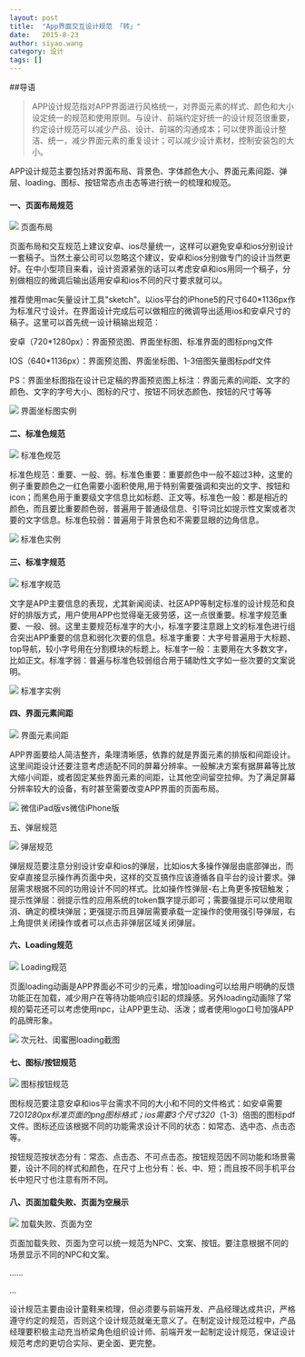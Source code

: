 ```yaml
---
layout: post
title:  "App界面交互设计规范 「转」"
date:   2015-8-23
author: siyao.wang
category: 设计
tags: []
---
```


##导语

<blockquote>APP设计规范指对APP界面进行风格统一，对界面元素的样式、颜色和大小设定统一的规范和使用原则。与设计、前端约定好统一的设计规范很重要，约定设计规范可以减少产品、设计、前端的沟通成本；可以使界面设计整洁、统一，减少界面元素的重复设计；可以减少设计素材，控制安装包的大小。</blockquote>


APP设计规范主要包括对界面布局、背景色、字体颜色大小、界面元素间距、弹层、loading、图标、按钮常态点击态等进行统一的梳理和规范。


#### 一、页面布局规范

![](http://upload-images.jianshu.io/upload_images/244174-681062d1a410283b.png?imageMogr2/auto-orient/strip%7CimageView2/2/w/1240)
页面布局

页面布局和交互规范上建议安卓、ios尽量统一，这样可以避免安卓和ios分别设计一套稿子。当然土豪公司可以忽略这个建议，安卓和ios分别做专门的设计当然更好。在中小型项目来看，设计资源紧张的话可以考虑安卓和ios用同一个稿子，分别做相应的微调后输出适用安卓和ios不同的尺寸要求就可以。

推荐使用mac矢量设计工具"sketch"。以ios平台的iPhone5的尺寸640*1136px作为标准尺寸设计。在界面设计完成后可以做相应的微调导出适用ios和安卓尺寸的稿子。这里可以首先统一设计稿输出规范：

安卓（720*1280px）：界面预览图、界面坐标图、标准界面的图标png文件

IOS（640*1136px）：界面预览图、界面坐标图、1-3倍图矢量图标pdf文件

PS：界面坐标图指在设计已定稿的界面预览图上标注：界面元素的间距、文字的颜色、文字的字号大小、图标的尺寸、按钮不同状态颜色、按钮的尺寸等等


![](http://upload-images.jianshu.io/upload_images/244174-6a9f0032dce8c8af.png?imageMogr2/auto-orient/strip%7CimageView2/2/w/1240)
界面坐标图实例

#### 二、标准色规范

![](http://upload-images.jianshu.io/upload_images/244174-dd76e93c198cce22.png?imageMogr2/auto-orient/strip%7CimageView2/2/w/1240)
标准色规范

标准色规范：重要、一般、弱。标准色重要：重要颜色中一般不超过3种，这里的例子重要颜色之一红色需要小面积使用,用于特别需要强调和突出的文字、按钮和icon；而黑色用于重要级文字信息比如标题、正文等。标准色一般：都是相近的颜色，而且要比重要颜色弱，普遍用于普通级信息、引导词比如提示性文案或者次要的文字信息。标准色较弱：普遍用于背景色和不需要显眼的边角信息。


![](http://upload-images.jianshu.io/upload_images/244174-64832b9214e30e9c.png?imageMogr2/auto-orient/strip%7CimageView2/2/w/1240)
标准色实例

#### 三、标准字规范

![](http://upload-images.jianshu.io/upload_images/244174-53a10bf40b54e19b.png?imageMogr2/auto-orient/strip%7CimageView2/2/w/1240)
标准字规范

文字是APP主要信息的表现，尤其新闻阅读、社区APP等制定标准的设计规范和良好的排版方式，用户使用APP也觉得毫无疲劳感，这一点很重要。标准字规范重要、一般、弱。这里主要规范标准字的大小，标准字要注意跟上文的标准色进行组合突出APP重要的信息和弱化次要的信息。标准字重要：大字号普遍用于大标题、top导航，较小字号用在分割模块的标题上。标准字一般：主要用在大多数文字，比如正文。标准字弱：普遍与标准色较弱组合用于辅助性文字如一些次要的文案说明。


![](http://upload-images.jianshu.io/upload_images/244174-5b6ff350de69686e.png?imageMogr2/auto-orient/strip%7CimageView2/2/w/1240)
标准字实例

#### 四、界面元素间距

![](http://upload-images.jianshu.io/upload_images/244174-4fe880e3fc14accb.png?imageMogr2/auto-orient/strip%7CimageView2/2/w/1240)
界面元素间距

APP界面要给人简洁整齐，条理清晰感，依靠的就是界面元素的排版和间距设计。这里间距设计还要注意考虑适配不同的屏幕分辨率。一般解决方案有据屏幕等比放大缩小间距，或者固定某些界面元素的间距，让其他空间留空拉伸。为了满足屏幕分辨率较大的设备，有时甚至需要改变APP界面的页面布局。


![](http://upload-images.jianshu.io/upload_images/244174-4af7348becd31f74.png?imageMogr2/auto-orient/strip%7CimageView2/2/w/1240)
微信iPad版vs微信iPhone版

五、弹层规范


![](http://upload-images.jianshu.io/upload_images/244174-5ac66478727d585e.png?imageMogr2/auto-orient/strip%7CimageView2/2/w/1240)
弹层规范

弹层规范要注意分别设计安卓和ios的弹层，比如ios大多操作弹层由底部弹出，而安卓直接显示操作再页面中央，这样的交互搞作应该遵循各自平台的设计要求。弹层需求根据不同的功用设计不同的样式。比如操作性弹层-右上角更多按钮触发；提示性弹层：弱提示性的应用系统的token飘字提示即可；需要强提示可以使用取消、确定的模块弹层；更强提示而且弹层需要承载一定操作的使用强引导弹层，右上角提供关闭操作或者可以点击非弹层区域关闭弹层。

#### 六、Loading规范

![](http://upload-images.jianshu.io/upload_images/244174-446167c3ecd77e82.png?imageMogr2/auto-orient/strip%7CimageView2/2/w/1240)
Loading规范

页面loading动画是APP界面必不可少的元素，增加loading可以给用户明确的反馈功能正在加载，减少用户在等待功能响应引起的烦躁感。另外loading动画除了常规的菊花还可以考虑使用npc，让APP更生动、活泼；或者使用logo口号加强APP的品牌形象。


![](http://upload-images.jianshu.io/upload_images/244174-8b97e8bd72060c67.png?imageMogr2/auto-orient/strip%7CimageView2/2/w/1240)
次元社、闺蜜圈loading截图

#### 七、图标/按钮规范

![](http://upload-images.jianshu.io/upload_images/244174-2b523bc2dc22badb.png?imageMogr2/auto-orient/strip%7CimageView2/2/w/1240)
图标按钮规范

图标规范要注意安卓和ios平台需求不同的大小和不同的文件格式：如安卓需要720*1280px标准页面的png图标格式；ios需要3个尺寸320*（1-3）倍图的图标pdf文件。图标还应该根据不同的功能需求设计不同的状态：如常态、选中态、点击态等。

按钮规范按状态分有：常态、点击态、不可点击态。按钮规范因不同功能和场景需要，设计不同的样式和颜色，在尺寸上也分有：长、中、短；而且按不同手机平台长中短尺寸也注意有所不同。

#### 八、页面加载失败、页面为空展示

![](http://upload-images.jianshu.io/upload_images/244174-ef9853634ac600b1.png?imageMogr2/auto-orient/strip%7CimageView2/2/w/1240)
加载失败、页面为空

页面加载失败、页面为空可以统一规范为NPC、文案、按钮。要注意根据不同的场景显示不同的NPC和文案。

......

...

设计规范主要由设计童鞋来梳理，但必须要与前端开发、产品经理达成共识，严格遵守约定的规范，否则这个设计规范就毫无意义了。在制定设计规范过程中，产品经理要积极主动充当桥梁角色组织设计师、前端开发一起制定设计规范，保证设计规范考虑的更切合实际、更全面、更完整。